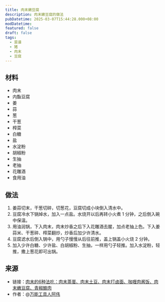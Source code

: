 ```yaml
---
title: 肉末嫩豆腐
description: 肉末嫩豆腐的做法
pubDatetime: 2025-03-07T15:44:28.000+08:00
modDatetime: 
featured: false
draft: false
tags:
  - 菜谱
  - 猪
  - 肉末
  - 豆腐
---
```


## 材料

* 肉末
* 内酯豆腐
* 姜
* 蒜
* 葱
* 干葱
* 榨菜
* 白糖
* 盐
* 水淀粉
* 胡椒粉
* 生抽
* 老抽
* 花雕酒
* 食用油

## 做法

1. 姜蒜切末，干葱切碎，切葱花，豆腐切成小块倒入清水中。
2. 豆腐冷水下锅焯水，加入一点盐。水烧开以后再转小火煮 1 分钟，之后倒入碗中保温。
3. 用油润锅，下入肉末，肉末炒香之后下入花雕酒去腥，加点老抽上色。下入姜蒜米、干葱碎、榨菜翻炒，炒香后加少许清水。
4. 豆腐滤水后倒入锅中，用勺子慢慢从后往前推，盖上锅盖小火烧 2 分钟。
5. 加入少许白糖、少许盐、白胡椒粉、生抽，一样用勺子轻推。加入水淀粉，轻推，撒上葱花即可出锅。

## 来源

* 链接：[肉末的6种法吃：肉末蒸蛋、肉末土豆、肉末打卤面、咖喱肉酱饭、肉末嫩豆腐、青椒酿肉](https://www.bilibili.com/video/BV16N4y117WX?t=384.6)
* 作者：@[万能工具人阿伟](https://space.bilibili.com/689222371)
